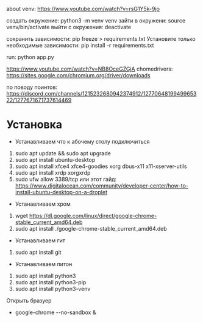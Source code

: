 about venv: https://www.youtube.com/watch?v=rsG1Y5k-9jo

создать окружение: python3 -m venv venv
зайти в окружени: source venv/bin/activate
выйти с окружения: deactivate

сохранить зависимости: pip freeze > requirements.txt
Установите только необходимые зависимости: pip install -r requirements.txt

run: python app.py


https://www.youtube.com/watch?v=NB8OceGZGjA
chomedrivers: https://sites.google.com/chromium.org/driver/downloads


по поводу поинтов:
https://discord.com/channels/1215232680942374912/1277064819949965322/1277671671737614469

# Установка
- Устанавливаем что к абочему столу подключиться
1) sudo apt update && sudo apt upgrade
2) sudo apt install ubuntu-desktop
3) sudo apt install xfce4 xfce4-goodies xorg dbus-x11 x11-xserver-utils
4) sudo apt install xrdp xorgxrdp
5) sudo ufw allow 3389/tcp
или этот гайд: https://www.digitalocean.com/community/developer-center/how-to-install-ubuntu-desktop-on-a-droplet

- Устанавливаем хром
1) wget https://dl.google.com/linux/direct/google-chrome-stable_current_amd64.deb
2) sudo apt install ./google-chrome-stable_current_amd64.deb

- Устанавливаем гит
1) sudo apt install git

- Устанавливаем питон
1) sudo apt install python3
2) sudo apt install python3-pip
3) sudo apt install python3-venv

Открыть бразуер 
- google-chrome --no-sandbox &